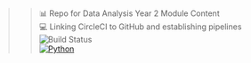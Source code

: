 >> 📊 Repo for Data Analysis Year 2 Module Content <br>
>> 💻 Linking CircleCI to GitHub and establishing pipelines <br>
![Build Status](https://img.shields.io/badge/build-⚡WIP-yellow) <br>
[![Python](https://img.shields.io/badge/python-3.10-blue)](https://www.python.org/) <br>
